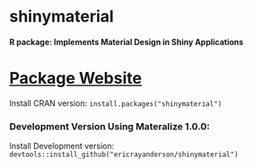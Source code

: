 
# shinymaterial
#### R package: Implements Material Design in Shiny Applications
[Package Website](https://ericrayanderson.github.io/shinymaterial/)
===================================================================
Install CRAN version:        `install.packages("shinymaterial")`

### Development Version Using Materalize 1.0.0:
Install Development version: `devtools::install_github("ericrayanderson/shinymaterial")`
